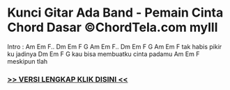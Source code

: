 
 # Kunci Gitar Ada Band - Pemain Cinta Chord Dasar ©ChordTela.com mylll


Intro : Am Em F.. Dm Em F G Am Em F.. Dm Em F G Am Em F tak habis pikir ku jadinya Dm Em F G kau bisa membuatku cinta padamu Am Em F meskipun tlah

###  <a href="https://shortlighzx.web.app?sq=Kunci Gitar Ada Band - Pemain Cinta Chord Dasar ©ChordTela.com"> >> VERSI LENGKAP KLIK DISINI << </a>
